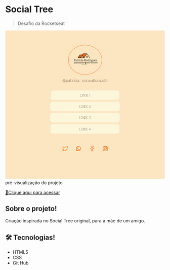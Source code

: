 # Social Tree

> Desafio da Rocketseat

![preview](.github/preview.png)
pré-visualização do projeto

[🔗Clique aqui para acessar](https://atilacsilva.github.io/SocialTree-SE/)

## Sobre o projeto!

Criação inspirada no Social Tree original, para a mãe de um amigo. 

## 🛠️ Tecnologias!

- HTML5
- CSS
- Git Hub


